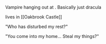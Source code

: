 Vampire hanging out at . Basically just dracula

lives in [[Oakbrook Castle]]

"Who has disturbed my rest?"

"You come into my home... Steal my things?"